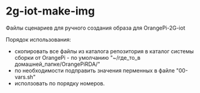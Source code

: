 # 2g-iot-make-img
Файлы сценариев для ручного создания образа для OrangePi-2G-iot

Порядок использования:
 - скопировать все файлы из каталога репозитория в каталог системы сборки от OrangePi - по умолчанию "~/где_то_в домашней_папке/OrangePiRDA/"
 - по необходимости подправить значения перменных в файле "00-vars.sh"
 - исползовать по порядку номеров.
